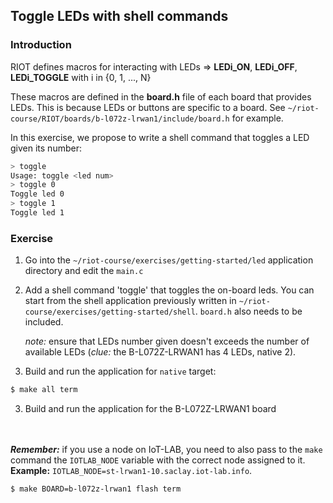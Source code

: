 ## Toggle LEDs with shell commands


### Introduction

RIOT defines macros for interacting with LEDs &#x21d2; **LEDi_ON**,
**LEDi_OFF**, **LEDi_TOGGLE** with i in {0, 1, ..., N}

These macros are defined in the **board.h** file of each board that provides
LEDs. This is because LEDs or buttons are specific to a board.
See `~/riot-course/RIOT/boards/b-l072z-lrwan1/include/board.h` for example.

In this exercise, we propose to write a shell command that toggles a LED given
its number:
```sh
> toggle
Usage: toggle <led num>
> toggle 0
Toggle led 0
> toggle 1
Toggle led 1
```

### Exercise

1. Go into the `~/riot-course/exercises/getting-started/led` application
  directory and edit the `main.c`

2. Add a shell command 'toggle' that toggles the on-board leds.
   You can start from the shell application previously written in
   `~/riot-course/exercises/getting-started/shell`.
   `board.h` also needs to be included.

   _note:_ ensure that LEDs number given doesn't exceeds the number of
   available LEDs (*clue:* the B-L072Z-LRWAN1 has 4 LEDs, native 2).

3. Build and run the application for `native` target:
```sh
$ make all term
```

3. Build and run the application for the B-L072Z-LRWAN1 board

<br><br>_**Remember:**_ if you use a node on IoT-LAB, you need to also
pass to the `make` command the `IOTLAB_NODE` variable with the correct node
assigned to it.<br>
__Example:__ `IOTLAB_NODE=st-lrwan1-10.saclay.iot-lab.info`.

```sh
$ make BOARD=b-l072z-lrwan1 flash term
```
